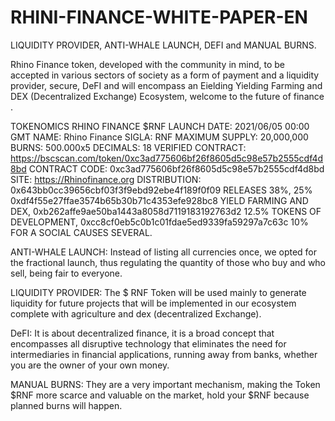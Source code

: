 # RHINI-FINANCE-WHITE-PAPER-EN
LIQUIDITY PROVIDER, ANTI-WHALE LAUNCH, DEFI and MANUAL BURNS.

Rhino Finance token, developed with the community in mind, to be accepted in various sectors of society as a form of payment and a liquidity provider, secure, DeFI and will encompass an Eielding Yielding Farming and DEX (Decentralized Exchange) Ecosystem, welcome to the future of finance .

TOKENOMICS RHINO FINANCE $RNF
LAUNCH DATE: 2021/06/05 00:00 GMT
NAME: Rhino Finance
SIGLA: RNF
MAXIMUM SUPPLY: 20,000,000
BURNS: 500.000x5
DECIMALS: 18
VERIFIED CONTRACT: https://bscscan.com/token/0xc3ad775606bf26f8605d5c98e57b2555cdf4d8bd
CONTRACT CODE: 0xc3ad775606bf26f8605d5c98e57b2555cdf4d8bd
SITE: https://Rhinofinance.org
DISTRIBUTION: 0x643bb0cc39656cbf03f3f9ebd92ebe4f189f0f09 RELEASES 38%, 25% 0xdf4f55e27ffae3574b65b30b71c4353efe928bc8 YIELD FARMING AND DEX, 0xb262affe9ae50ba1443a8058d7119183192763d2 12.5% TOKENS OF DEVELOPMENT, 0xcc8cf0eb5c0b1c01fdae5ed9339fa59297a7c63c 10% FOR A SOCIAL CAUSES SEVERAL.

ANTI-WHALE LAUNCH: Instead of listing all currencies once, we opted for the fractional launch, thus regulating the quantity of those who buy and who sell, being fair to everyone.

LIQUIDITY PROVIDER: The $ RNF Token will be used mainly to generate liquidity for future projects that will be implemented in our ecosystem complete with agriculture and dex (decentralized Exchange).

DeFI: It is about decentralized finance, it is a broad concept that encompasses all disruptive technology that eliminates the need for intermediaries in financial applications, running away from banks, whether you are the owner of your own money.

MANUAL BURNS: They are a very important mechanism, making the Token $RNF more scarce and valuable on the market, hold your $RNF because planned burns will happen.
